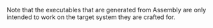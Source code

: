 Note that the executables that are generated from Assembly are only intended to work on the target system they are crafted for.
